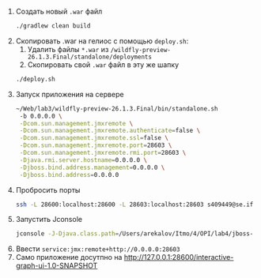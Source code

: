 1. Создать новый `.war` файл
   ```bash
   ./gradlew clean build
   ``` 
2. Скопировать .war на гелиос с помощью `deploy.sh`:
   1. Удалить файлы `*.war` из `/wildfly-preview-26.1.3.Final/standalone/deployments`
   2. Cкопировать свой `.war` файл в эту же шапку
   ```bash
   ./deploy.sh
   ```
3. Запуск приложения на сервере
   ```bash
   ~/Web/lab3/wildfly-preview-26.1.3.Final/bin/standalone.sh 
    -b 0.0.0.0 \
    -Dcom.sun.management.jmxremote \
    -Dcom.sun.management.jmxremote.authenticate=false \
    -Dcom.sun.management.jmxremote.ssl=false \
    -Dcom.sun.management.jmxremote.port=28603 \
    -Dcom.sun.management.jmxremote.rmi.port=28603 \
    -Djava.rmi.server.hostname=0.0.0.0 \
    -Djboss.bind.address.management=0.0.0.0 \
    -Djboss.bind.address=0.0.0.0
   ```
4. Пробросить порты
   ```bash
   ssh -L 28600:localhost:28600 -L 28603:localhost:28603 s409449@se.ifmo.ru -p 2222
   ```
5. Запустить Jconsole
   ```bash
   jconsole -J-Djava.class.path=/Users/arekalov/Itmo/4/OPI/lab4/jboss-cli-client.jar
   ```
6. Ввести `service:jmx:remote+http://0.0.0.0:28603`
7. Само приложение досутпно на http://127.0.0.1:28600/interactive-graph-ui-1.0-SNAPSHOT